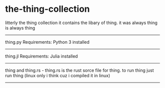 # the-thing-collection
litterly the thing collection
it contains the libary of thing. it was always thing is always thing

------------------------------------

thing.py
Requirements:
Python 3 installed

----------------------------------

thing.jl
Requirements: Julia installed

----------------------------------

thing and thing.rs - thing.rs is the rust sorce file for thing. to run thing just run thing (linux only i think cuz i compiled it in linux)

--------------------------------
